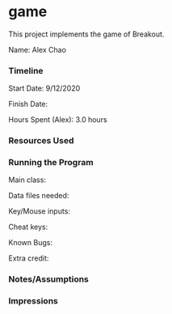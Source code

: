 game
====

This project implements the game of Breakout.

Name: Alex Chao

### Timeline

Start Date: 9/12/2020

Finish Date: 

Hours Spent (Alex): 3.0 hours

### Resources Used


### Running the Program

Main class:

Data files needed: 

Key/Mouse inputs:

Cheat keys:

Known Bugs:

Extra credit:


### Notes/Assumptions


### Impressions

